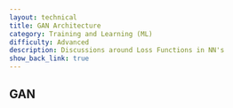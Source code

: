```yaml
---
layout: technical
title: GAN Architecture
category: Training and Learning (ML)
difficulty: Advanced
description: Discussions around Loss Functions in NN's
show_back_link: true
---
```


## GAN